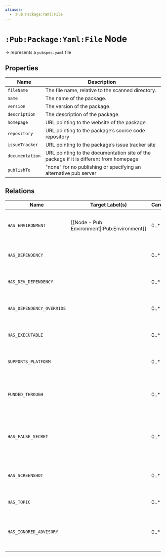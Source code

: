 ```yaml
---
aliases:
  - :Pub:Package:Yaml:File
---
```


# `:Pub:Package:Yaml:File` Node

-> represents a `pubspec.yaml` file

## Properties

| Name            | Description                                                                            |
|-----------------|----------------------------------------------------------------------------------------|
| `fileName`      | The file name, relative to the scanned directory.                                      |
| `name`          | The name of the package.                                                               |
| `version`       | The version of the package.                                                            |
| `description`   | The description of the package.                                                        |
| `homepage`      | URL pointing to the website of the package                                             |
| `repository`    | URL pointing to the package’s source code repository                                   |
| `issueTracker`  | URL pointing to the package’s issue tracker site                                       |
| `documentation` | URL pointing to the documentation site of the package if it is different from homepage |
| `publishTo`     | "none" for no publishing or specifying an alternative pub server                       |

## Relations

| Name                      | Target Label(s)                              | Cardinality | Description                                                                     |
|---------------------------|----------------------------------------------|-------------|---------------------------------------------------------------------------------|
| `HAS_ENVIRONMENT`         | [[Node - Pub Environment\|:Pub:Environment]] | 0..*        | versions of Dart (and Flutter) to be used by the package                        |
| `HAS_DEPENDENCY`          |                                              | 0..*        | immediate dependencies used by the package                                      |
| `HAS_DEV_DEPENDENCY`      |                                              | 0..*        | dev-dependencies used by the package                                            |
| `HAS_DEPENDENCY_OVERRIDE` |                                              | 0..*        | overrides for dependencies of the package                                       |
| `HAS_EXECUTABLE`          |                                              | 0..*        | scripts of the package to be run on the command line                            |
| `SUPPORTS_PLATFORM`       |                                              | 0..*        | platforms that are supported by the package                                     |
| `FUNDED_THROUGH`          |                                              | 0..*        | URLs to provide information about how to help fund the package                  |
| `HAS_FALSE_SECRET`        |                                              | 0..*        | ignored file paths when checking for potential security leaks before publishing |
| `HAS_SCREENSHOT`          |                                              | 0..*        | screenshots to be shown on the publishing site                                  |
| `HAS_TOPIC`               |                                              | 0..*        | topic names to categorize the package                                           |
| `HAS_IGNORED_ADVISORY`    |                                              | 0..*        | suppressed security advisories from dependency resolution                       |
